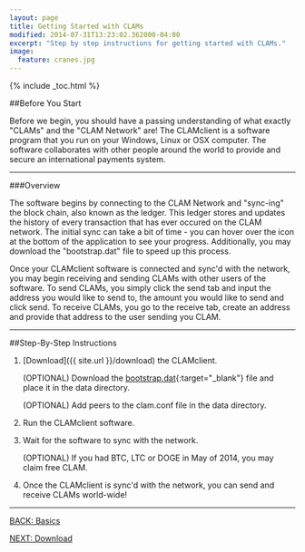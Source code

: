 ```yaml
---
layout: page
title: Getting Started with CLAMs
modified: 2014-07-31T13:23:02.362000-04:00
excerpt: "Step by step instructions for getting started with CLAMs."
image:
  feature: cranes.jpg
---
```


{% include _toc.html %}

##Before You Start

Before we begin, you should have a passing understanding of what exactly "CLAMs" and the "CLAM Network" are!  The CLAMclient is a software program that you run on your Windows, Linux or OSX computer.  The software collaborates with other people around the world to provide and secure an international payments system.

---

###Overview

The software begins by connecting to the CLAM Network and "sync-ing" the block chain, also known as the ledger.  This ledger stores and updates the history of every transaction that has ever occured on the CLAM network.  The initial sync can take a bit of time - you can hover over the icon at the bottom of the application to see your progress.  Additionally, you may download the "bootstrap.dat" file to speed up this process.  

Once your CLAMclient software is connected and sync'd with the network, you may begin receiving and sending CLAMs with other users of the software.  To send CLAMs, you simply click the send tab and input the address you would like to send to, the amount you would like to send and click send.  To receive CLAMs, you go to the receive tab, create an address and provide that address to the user sending you CLAM.

---

##Step-By-Step Instructions

1. [Download]({{ site.url }}/download) the CLAMclient.  

	(OPTIONAL) Download the [bootstrap.dat](https://bitcointalk.org/index.php?topic=623147.msg9772191#msg9772191){:target="_blank"} file and place it in the data directory.

	(OPTIONAL) Add peers to the clam.conf file in the data directory.

2. Run the CLAMclient software.

3. Wait for the software to sync with the network.  
	
	(OPTIONAL) If you had BTC, LTC or DOGE in May of 2014, you may claim free CLAM.

4. Once the CLAMclient is sync'd with the network, you can send and receive CLAMs world-wide!

---

<div><a markdown="0" href="{{ site.url }}/basics" class="btn">BACK: Basics</a>

<a markdown="0" href="{{ site.url }}/basics/download" class="btn">NEXT: Download</a></div>